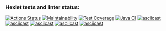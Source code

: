 ### Hexlet tests and linter status:
[![Actions Status](https://github.com/Kudrya33/java-project-71/actions/workflows/hexlet-check.yml/badge.svg)](https://github.com/Kudrya33/java-project-71/actions)
[![Maintainability](https://api.codeclimate.com/v1/badges/d2bbb197b6cbffed32c2/maintainability)](https://codeclimate.com/github/Kudrya33/java-project-71/maintainability)
[![Test Coverage](https://api.codeclimate.com/v1/badges/d2bbb197b6cbffed32c2/test_coverage)](https://codeclimate.com/github/Kudrya33/java-project-71/test_coverage)
[![Java CI](https://github.com/Kudrya33/java-project-71/actions/workflows/main.yml/badge.svg?branch=main)](https://github.com/Kudrya33/java-project-71/actions/workflows/main.yml)
[![asciicast](https://asciinema.org/a/659737.svg)](https://asciinema.org/a/659737)
[![asciicast](https://asciinema.org/a/661012.svg)](https://asciinema.org/a/661012)
[![asciicast](https://asciinema.org/a/662174.svg)](https://asciinema.org/a/662174)
[![asciicast](https://asciinema.org/a/663190.svg)](https://asciinema.org/a/663190)
[![asciicast](https://asciinema.org/a/674886.svg)](https://asciinema.org/a/674886)

